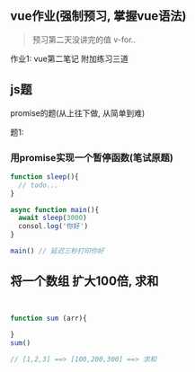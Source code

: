 ## vue作业(强制预习, 掌握vue语法)

> 预习第二天没讲完的值 v-for..

作业1:  vue第二笔记 附加练习三道



## js题

promise的题(从上往下做, 从简单到难)

题1:

### 用promise实现一个暂停函数(笔试原题)

```js
function sleep(){
  // todo...
}

async function main(){
  await sleep(3000)
  consol.log('你好')
}

main() // 延迟三秒打印你好
```

## 将一个数组 扩大100倍, 求和

```js


function sum (arr){
  
}
sum() 

// [1,2,3] ==> [100,200,300] ==> 求和
```



